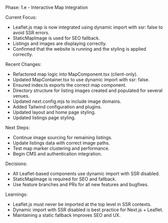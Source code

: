 Phase: 1.e - Interactive Map Integration

Current Focus:
- Leaflet.js map is now integrated using dynamic import with ssr: false to avoid SSR errors.
- StaticMapImage is used for SEO fallback.
- Listings and images are displaying correctly.
- Confirmed that the website is running and the styling is applied correctly.

Recent Changes:
- Refactored map logic into MapComponent.tsx (client-only).
- Updated MapContainer.tsx to use dynamic import with ssr: false.
- Ensured index.ts exports the correct map component.
- Directory structure for listing images created and populated for several venues.
- Updated next.config.mjs to include image domains.
- Added Tailwind configuration and plugins.
- Updated layout and home page styling.
- Updated listings page styling.

Next Steps:
- Continue image sourcing for remaining listings.
- Update listings data with correct image paths.
- Test map marker clustering and performance.
- Begin CMS and authentication integration.

Decisions:
- All Leaflet-based components use dynamic import with SSR disabled.
- StaticMapImage is required for SEO and fallback.
- Use feature branches and PRs for all new features and bugfixes.

Learnings:
- Leaflet.js must never be imported at the top level in SSR contexts.
- Dynamic import with SSR disabled is best practice for Next.js + Leaflet.
- Maintaining a static fallback improves SEO and UX.
